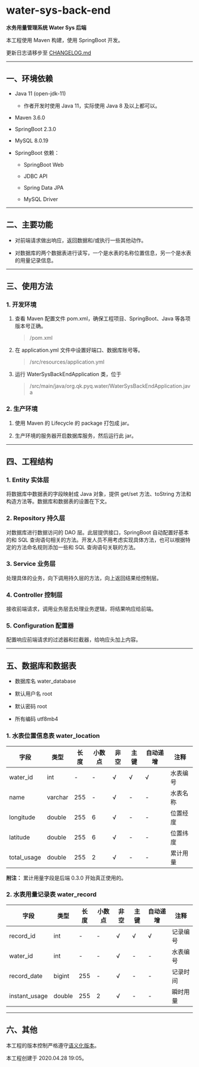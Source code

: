 # water-sys-back-end

**水务用量管理系统 Water Sys 后端**

本工程使用 Maven 构建，使用 SpringBoot 开发。

更新日志请移步至 [CHANGELOG.md](./CHANGELOG.md "CHANGELOG.md")

---

## 一、环境依赖

- Java 11 (open-jdk-11)

  - 作者开发时使用 Java 11，实际使用 Java 8 及以上都可以。

- Maven 3.6.0

- SpringBoot 2.3.0

- MySQL 8.0.19

- SpringBoot 依赖：

  - SpringBoot Web

  - JDBC API

  - Spring Data JPA

  - MySQL Driver

---

## 二、主要功能

- 对前端请求做出响应，返回数据和/或执行一些其他动作。

- 对数据库的两个数据表进行读写，一个是水表的名称位置信息，另一个是水表的用量记录信息。

---

## 三、使用方法

### 1. 开发环境

1. 查看 Maven 配置文件 pom.xml，确保工程项目、SpringBoot、Java 等各项版本号正确。

   > /pom.xml

2. 在 application.yml 文件中设置好端口、数据库账号等。

   > /src/resources/application.yml

3. 运行 WaterSysBackEndApplication 类，位于

   > /src/main/java/org.qk.pyq.water/WaterSysBackEndApplication.java

### 2. 生产环境

1. 使用 Maven 的 Lifecycle 的 package 打包成 jar。

2. 生产环境的服务器开启数据库服务，然后运行此 jar。

---

## 四、工程结构

### 1. Entity 实体层

将数据库中数据表的字段映射成 Java 对象，提供 get/set 方法、toString 方法和构造方法等。数据库和数据表的设置在下文。

### 2. Repository 持久层

对数据库进行数据访问的 DAO 层。此层提供接口，SpringBoot 自动配置好基本的和 SQL 查询语句相关的方法。开发人员不用考虑实现具体方法，也可以根据特定的方法命名规则添加一些和 SQL 查询语句关联的方法。

### 3. Service 业务层

处理具体的业务，向下调用持久层的方法，向上返回结果给控制层。

### 4. Controller 控制层

接收前端请求，调用业务层去处理业务逻辑，将结果响应给前端。

### 5. Configuration 配置器

配置响应前端请求的过滤器和拦截器，给响应头加上内容。

---

## 五、数据库和数据表

- 数据库名 water_database

- 默认用户名 root

- 默认密码 root

- 所有编码 utf8mb4

### 1. 水表位置信息表 water_location

| 字段        | 类型    | 长度 | 小数点 | 非空 | 主键 | 自动递增 | 注释     |
| ----------- | ------- | ---- | ------ | ---- | ---- | -------- | -------- |
| water_id    | int     | -    | -      | √    | √    | √        | 水表编号 |
| name        | varchar | 255  | -      | √    | -    | -        | 水表名称 |
| longitude   | double  | 255  | 6      | √    | -    | -        | 位置经度 |
| latitude    | double  | 255  | 6      | √    | -    | -        | 位置纬度 |
| total_usage | double  | 255  | 2      | √    | -    | -        | 累计用量 |

**附注：** 累计用量字段是后端 0.3.0 开始真正使用的。

### 2. 水表用量记录表 water_record

| 字段          | 类型   | 长度 | 小数点 | 非空 | 主键 | 自动递增 | 注释     |
| ------------- | ------ | ---- | ------ | ---- | ---- | -------- | -------- |
| record_id     | int    | -    | -      | √    | √    | √        | 记录编号 |
| water_id      | int    | -    | -      | √    | -    | -        | 水表编号 |
| record_date   | bigint | 255  | -      | √    | -    | -        | 记录时间 |
| instant_usage | double | 255  | 2      | √    | -    | -        | 瞬时用量 |

---

## 六、其他

本工程的版本控制严格遵守[语义化版本](https://semver.org/lang/zh-CN/)。

本工程创建于 2020.04.28 19:05。
